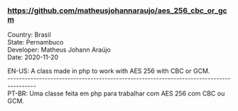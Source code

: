 ### https://github.com/matheusjohannaraujo/aes_256_cbc_or_gcm

Country: Brasil<br>
State: Pernambuco<br>
Developer: Matheus Johann Araújo<br>
Date: 2020-11-20<br>

EN-US: A class made in php to work with AES 256 with CBC or GCM.<br>
----------------------------------------------------------------------------------------<br>
PT-BR: Uma classe feita em php para trabalhar com AES 256 com CBC ou GCM.
